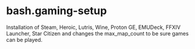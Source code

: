 # bash.gaming-setup
Installation of Steam, Heroic, Lutris, Wine, Proton GE, EMUDeck, FFXIV Launcher, Star Citizen and changes the max_map_count to be sure games can be played. 

